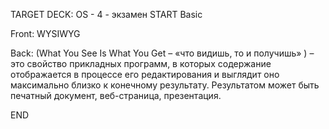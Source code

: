 TARGET DECK: OS - 4 - экзамен
START
Basic

Front: WYSIWYG

Back: (What You See Is What You Get – «что видишь, то и получишь» ) – это свойство прикладных программ, в которых содержание отображается в процессе его редактирования и выглядит оно максимально близко к конечному результату. 
Результатом может быть печатный документ, веб-страница, презентация. 
<!--ID: 1663653688389-->
END

 